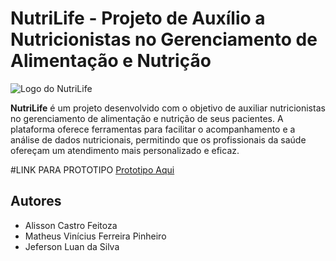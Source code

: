 # NutriLife - Projeto de Auxílio a Nutricionistas no Gerenciamento de Alimentação e Nutrição

![Logo do NutriLife](https://github.com/AlissonCastroFeitoza/NutriLife/assets/65246464/f511363e-e59b-4465-af86-30a90ed7795f)

**NutriLife** é um projeto desenvolvido com o objetivo de auxiliar nutricionistas no gerenciamento de alimentação e nutrição de seus pacientes. A plataforma oferece ferramentas para facilitar o acompanhamento e a análise de dados nutricionais, permitindo que os profissionais da saúde ofereçam um atendimento mais personalizado e eficaz.

#LINK PARA PROTOTIPO
<a href="https://www.figma.com/proto/dPJY7PgqMOcHeKtepwxy21/Nutrimanager?node-id=8-1818&mode=design&t=avy6Wg0NebVRfgJ1-1">Prototipo Aqui</a>

## Autores

- Alisson Castro Feitoza
- Matheus Vinícius Ferreira Pinheiro
- Jeferson Luan da Silva


